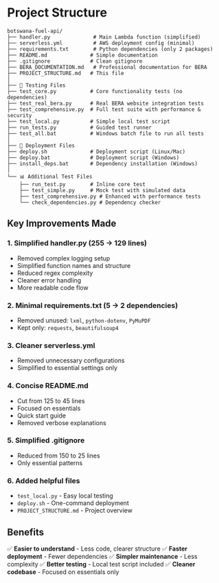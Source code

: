 # Project Structure

```
botswana-fuel-api/
├── handler.py              # Main Lambda function (simplified)
├── serverless.yml          # AWS deployment config (minimal)
├── requirements.txt        # Python dependencies (only 2 packages)
├── README.md              # Simple documentation
├── .gitignore             # Clean gitignore
├── BERA_DOCUMENTATION.md   # Professional documentation for BERA
├── PROJECT_STRUCTURE.md   # This file
│
├── 🧪 Testing Files
├── test_core.py           # Core functionality tests (no dependencies)
├── test_real_bera.py      # Real BERA website integration tests
├── test_comprehensive.py  # Full test suite with performance & security
├── test_local.py          # Simple local test script
├── run_tests.py           # Guided test runner
├── test_all.bat           # Windows batch file to run all tests
│
├── 🚀 Deployment Files
├── deploy.sh              # Deployment script (Linux/Mac)
├── deploy.bat             # Deployment script (Windows)
├── install_deps.bat       # Dependency installation (Windows)
│
└── 📊 Additional Test Files
    ├── run_test.py        # Inline core test
    ├── test_simple.py     # Mock test with simulated data
    ├── test_comprehensive.py # Enhanced with performance tests
    └── check_dependencies.py # Dependency checker
```

## Key Improvements Made

### 1. **Simplified handler.py** (255 → 129 lines)
- Removed complex logging setup
- Simplified function names and structure
- Reduced regex complexity
- Cleaner error handling
- More readable code flow

### 2. **Minimal requirements.txt** (5 → 2 dependencies)
- Removed unused: `lxml`, `python-dotenv`, `PyMuPDF`
- Kept only: `requests`, `beautifulsoup4`

### 3. **Cleaner serverless.yml**
- Removed unnecessary configurations
- Simplified to essential settings only

### 4. **Concise README.md**
- Cut from 125 to 45 lines
- Focused on essentials
- Quick start guide
- Removed verbose explanations

### 5. **Simplified .gitignore**
- Reduced from 150 to 25 lines
- Only essential patterns

### 6. **Added helpful files**
- `test_local.py` - Easy local testing
- `deploy.sh` - One-command deployment
- `PROJECT_STRUCTURE.md` - Project overview

## Benefits

✅ **Easier to understand** - Less code, clearer structure
✅ **Faster deployment** - Fewer dependencies
✅ **Simpler maintenance** - Less complexity
✅ **Better testing** - Local test script included
✅ **Cleaner codebase** - Focused on essentials only